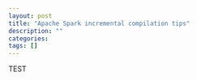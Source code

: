 ```yaml
---
layout: post
title: "Apache Spark incremental compilation tips"
description: ""
categories: 
tags: []
---
```


TEST
